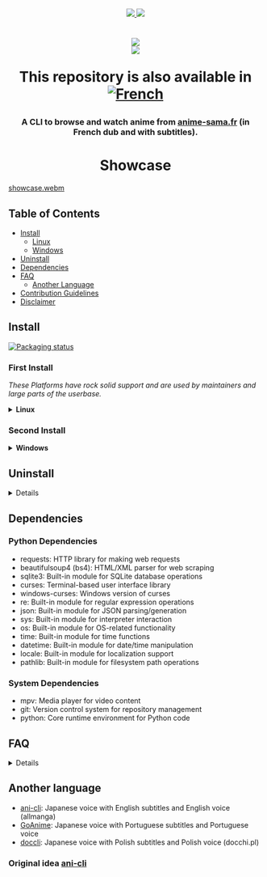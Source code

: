 <p align=center>
<br>
<a href="#Linux"><img src="https://img.shields.io/badge/os-linux-90ee90">
<a href="#Windows"><img src="https://img.shields.io/badge/os-windows-90ee90">
<br>
<h1 align="center">
<a href="https://discord.gg/MwHAXPpJ8C"><img src="https://invidget.switchblade.xyz/MwHAXPpJ8C?language=en"></a>
<br>
<a href="https://github.com/DictateurMiro"><img src="https://img.shields.io/badge/owner-DictateurMiro-ff6344"></a>
</p>

<p align="center">
This repository is also available in <a href="README_french.md"><img src="https://img.shields.io/badge/🇫🇷-French-blue" alt="French"></a>
</p>


<h3 align="center">
A CLI to browse and watch anime from <a href="https://anime-sama.fr">anime-sama.fr</a> (in French dub and with subtitles).
</h3>

<h1 align="center">
	Showcase
</h1>

[showcase.webm](https://user-images.githubusercontent.com/44473782/224679247-0856e652-f187-4865-bbcf-5a8e5cf830da.webm)

## Table of Contents

- [Install](#install)
  - [Linux](#first-install)
  - [Windows](#second-install)
- [Uninstall](#uninstall)
- [Dependencies](#dependencies)
- [FAQ](#faq)
  - [Another Language](#another-language)
- [Contribution Guidelines](./contribution.md)
- [Disclaimer](./disclaimer.md)

## Install

[![Packaging status](https://repology.org/badge/vertical-allrepos/animesama-cli.svg?minversion=1.0.0)](https://repology.org/project/animesama-cli/versions)

### First Install

*These Platforms have rock solid support and are used by maintainers and large parts of the userbase.*

<details><summary><b>Linux</b></summary>



*Make sure you have all the necessary dependencies installed. For Debian-based distributions, you'll need curl, python3, and mpv. The installation script will handle the rest of the setup process.*

<details><summary>Debian</summary>

```sh
sudo apt-get install curl -y
curl -fsSL https://raw.githubusercontent.com/DictateurMiro/animesama-cli/master/install.sh -o /tmp/animesama-install.sh && chmod +x /tmp/animesama-install.sh && sh /tmp/animesama-install.sh
```
</details>

<details><summary>Arch</summary>

```sh
yay -S animesama-cli
```
</details></details>

### Second Install

<details><summary><b>Windows</b></summary>

Open powershell (don't need admin perm) and paste the command below
```powershell
irm "https://raw.githubusercontent.com/DictateurMiro/animesama-cli/refs/heads/master/setup_animesama_cli.bat" -OutFile install.bat; .\install.bat
```

</details>

## Uninstall

<details>

* AUR:
```sh
yay -R animesama-cli
```

* Linux:
```sh
sudo rm /usr/local/bin/animesama-cli
rm -rf ~/animesama-cli
rm -rf ~/.local/share/animesama-venv
```

* Windows:
```sh
@echo off
set "INSTALL_DIR=%USERPROFILE%\AnimeSamaCLI"

if exist "%USERPROFILE%\mpv.bat" del /q "%USERPROFILE%\mpv.bat"
if exist "%USERPROFILE%\animesama-cli.bat" del /q "%USERPROFILE%\animesama-cli.bat"
if exist "%WINDIR%\mpv.bat" del /q "%WINDIR%\mpv.bat" 2>nul
if exist "%WINDIR%\animesama-cli.bat" del /q "%WINDIR%\animesama-cli.bat" 2>nul

rd /s /q "%INSTALL_DIR%" 2>nul

for /f "tokens=2*" %%A in ('reg query "HKCU\Environment" /v PATH 2^>nul') do set "OLD_PATH=%%B"
setlocal enabledelayedexpansion
set "NEW_PATH=!OLD_PATH!"
set "NEW_PATH=!NEW_PATH:;%INSTALL_DIR%\mpv=!"
set "NEW_PATH=!NEW_PATH:;%INSTALL_DIR%=!"
set "NEW_PATH=!NEW_PATH:%INSTALL_DIR%\mpv;=!"
set "NEW_PATH=!NEW_PATH:%INSTALL_DIR%;=!"
set "NEW_PATH=!NEW_PATH:%INSTALL_DIR%\mpv=!"
set "NEW_PATH=!NEW_PATH:%INSTALL_DIR%=!"
setx PATH "!NEW_PATH!"
endlocal
```

</details>

## Dependencies

### Python Dependencies
- requests: HTTP library for making web requests
- beautifulsoup4 (bs4): HTML/XML parser for web scraping
- sqlite3: Built-in module for SQLite database operations
- curses: Terminal-based user interface library
- windows-curses: Windows version of curses
- re: Built-in module for regular expression operations
- json: Built-in module for JSON parsing/generation
- sys: Built-in module for interpreter interaction
- os: Built-in module for OS-related functionality
- time: Built-in module for time functions
- datetime: Built-in module for date/time manipulation
- locale: Built-in module for localization support
- pathlib: Built-in module for filesystem path operations

### System Dependencies
- mpv: Media player for video content
- git: Version control system for repository management
- python: Core runtime environment for Python code

## FAQ
<details>
	
* Can I change subtitle language or turn them off? - No, the subtitles are baked into the video.
* Can I watch in french voice? - Yes, use `--vf`.
* Can I change dub language? - No.
* Can I change media source? - No (unless you can scrape that source yourself).
* Can I use vlc? - No only mpv.

**Note:** All features are documented in `animesama-cli --help`.

</details>

## Another language

* [ani-cli](https://github.com/pystardust/ani-cli): Japanese voice with English subtitles and English voice (allmanga)
* [GoAnime](https://github.com/alvarorichard/GoAnime): Japanese voice with Portuguese subtitles and Portuguese voice
* [doccli](https://github.com/TowarzyszFatCat/doccli): Japanese voice with Polish subtitles and Polish voice (docchi.pl)

### Original idea [ani-cli](https://github.com/pystardust/ani-cli)
